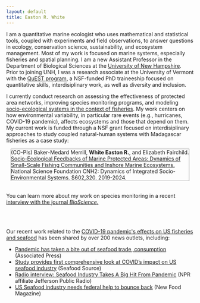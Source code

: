 ```yaml
---
layout: default
title: Easton R. White
---
```


<p>
I am a quantitative marine ecologist who uses mathematical and statistical tools, coupled with experiments and field observations, to answer questions in ecology, conservation science, sustainability, and ecosystem management. Most of my work is focused on marine systems, especially fisheries and spatial planning. I am a new Assistant Professor in the Department of Biological Sciences at the <a href="https://colsa.unh.edu/biological-sciences">University of New Hampshire</a>. Prior to joining UNH, I was a research associate at the University of Vermont with the <a href="https://www.uvm.edu/quest/leadership-team">QuEST program</a>, a NSF-funded PhD traineeship focused on quantitative skills, interdisiplinary work, as well as diversity and inclusion.</p>

<p>I currently conduct research on assessing the effectiveness of protected area networks, improving species monitoring programs, and modeling <a href="https://eastonwhite.github.io/research/#SES">socio-ecological systems in the context of fisheries</a>. My work centers on how environmental variability, in particular rare events (e.g., hurricanes, COVID-19 pandemic), affects ecosystems and those that depend on them. My current work is funded through a NSF grant focused on interdisiplinary approaches to study coupled natural-human systems with Madagascar fisheries as a case study:</p>

<div>
<p style="width:95%; border: 1px solid gray; margin: auto">
(CO-PIs) Baker-Medard Merrill, <b>White Easton R.</b>, and Elizabeth Fairchild. <a href="https://www.nsf.gov/awardsearch/showAward?AWD_ID=1923707&HistoricalAwards=false">Socio-Ecological Feedbacks of Marine Protected Areas: Dynamics of Small-Scale Fishing Communities and Inshore Marine Ecosystems.</a> National Science Foundation CNH2: Dynamics of Integrated Socio-Environmental Systems. $602,320. 2019-2024.</p>
</div>

<br> 

You can learn more about my work on species monitoring in a recent <a href="http://bioscience-talks.aibs.org/saving-species-with-better-monitoring">interview with the journal <i>BioScience</i>.</a>

<br> 
<br> 

Our recent work related to the <a href="https://eastonwhite.github.io/publications/2020_White_etal_FishFisheries.pdf">COVID-19 pandemic's effects on US fisheries and seafood</a> has been shared by over 200 news outlets, including:
 <ul>
  <li><a href="https://apnews.com/article/coronavirus-global-seafood-trade-maine-9f61277ba1ba3e01a062b341df6f90f2" target="_blank">Pandemic has taken a bite out of seafood trade, consumption</a> (Associated Press)</li>
  <li><a href="https://www.seafoodsource.com/news/supply-trade/study-provides-first-comprehensive-look-at-covid-s-impact-on-us-seafood-industry" target="_blank">Study provides first comprehensive look at COVID’s impact on US seafood industry</a> (Seafood Source)</li>
  <li><a href="https://www.ijpr.org/show/the-jefferson-exchange/2020-12-08/wed-8-30-seafood-industry-takes-a-big-hit-from-pandemic" target="_blank">Radio interview: Seafood Industry Takes A Big Hit From Pandemic</a> (NPR affiliate Jefferson Public Radio)</li>
  <li><a href="https://www.newfoodmagazine.com/news/127834/us-seafood-industry/" target="_blank">US Seafood industry needs federal help to bounce back</a> (New Food Magazine)</li>
</ul> 


<br> 
<br> 

<!-- Global site tag (gtag.js) - Google Analytics -->
<script async src="https://www.googletagmanager.com/gtag/js?id=UA-130886793-2"></script>
<script>
  window.dataLayer = window.dataLayer || [];
  function gtag(){dataLayer.push(arguments);}
  gtag('js', new Date());

  gtag('config', 'UA-130886793-2');
</script>
